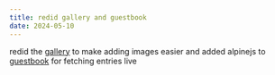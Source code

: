```yaml
---
title: redid gallery and guestbook
date: 2024-05-10
---
```

redid the [gallery](/gallery) to make adding images easier and added alpinejs to [guestbook](/guestbook) for fetching entries live